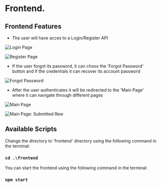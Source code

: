# Frontend.

## Frontend Features 

- The user will have acces to a Login/Register API

 ![Login Page](https://github.com/skls1337/anonymous-grading-app/blob/master/screenshots/Login%20Page.png)
 
 ![Register Page](https://github.com/skls1337/anonymous-grading-app/blob/master/screenshots/Register%20Page.png)
 
 - If the user forgot its password, it can choos the 'Forgot Password' button and if the credentials it can recover its account password
 
 ![Forgot Password](https://github.com/skls1337/anonymous-grading-app/blob/master/screenshots/Forgot%20Password%20Page.png)
 
 - After the user authenticates it will be redirected to the 'Main Page' where it can navigate through different pages
 
 ![Main Page](https://github.com/skls1337/anonymous-grading-app/blob/master/screenshots/Main%20Page.png)
 
 ![Main Page: Submitted Rew](https://github.com/skls1337/anonymous-grading-app/blob/master/screenshots/Main%20Page-Submitted%20Reviews.png)

## Available Scripts
Change the directory to 'frontend' directory using the following command in the terminal: 

### `cd .\frontend`
You can start the frontend using the following command in the terminal:

### `npm start`
